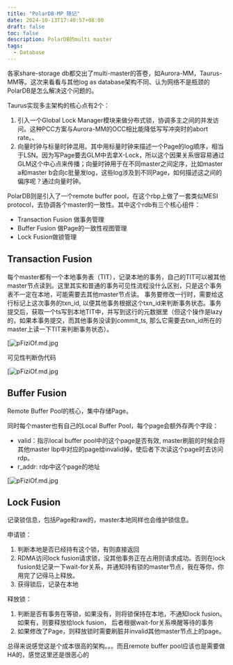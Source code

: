 ```yaml
---
title: "PolarDB-MP 随记"
date: 2024-10-13T17:40:57+08:00
draft: false
toc: false
description: PolarDB的multi master
tags: 
  - Database
---
```


各家share-storage db都交出了multi-master的答卷，如Aurora-MM，Taurus-MM等。这次来看看与其他log as database架构不同、认为网络不是瓶颈的PolarDB是怎么解决这个问题的。

Taurus实现多主架构的核心点有2个：
1. 引入一个Global Lock Manager模块来做分布式锁，协调多主之间的并发访问。这种PCC方案与Aurora-MM的OCC相比能降低写写冲突时的abort rate。、
2. 向量时钟与标量时钟混用。其中用标量时钟来描述一个Page的log顺序，相当于LSN。因为写Page要去GLM中去拿X-Lock，所以这个因果关系很容易通过GLM这个中心点来传播；向量时钟用于在不同master之间定序，比如master a和master b会向c批量发log，这些log涉及到不同Page，如何描述这之间的偏序呢？通过向量时钟。

PolarDB则是引入了一个remote buffer pool，在这个rbp上做了一套类似MESI protocol，去协调各个master的一致性。其中这个rdb有三个核心组件：

- Transaction Fusion 做事务管理
- Buffer Fusion 做Page的一致性视图管理
- Lock Fusion做锁管理


## Transaction Fusion
每个master都有一个本地事务表（TIT），记录本地的事务，自己的TIT可以被其他master节点读到。这里其实和普通的事务可见性流程没什么区别，只是这个事务表不一定在本地，可能需要去其他master节点读。
事务要修改一行时，需要给这行标记上这次事务的txn_id, 以便其他事务根据这个txn_id来判断事务状态。事务提交后，获取一个ts写到本地TIT中，并写到这行的元数据里（但这个操作是lazy的，如果本事务提交，而其他事务没读到commit_ts, 那么它需要去txn_id所在的master上读一下TIT来判断事务状态）。


[![pFiziOf.md.jpg](https://github.com/user-attachments/assets/6f101d1c-780e-4935-84cf-a96614c9a7d7)


可见性判断伪代码

[![pFiziOf.md.jpg](https://github.com/user-attachments/assets/c8bf1fe5-8032-44e4-83b8-d967520072c1)

## Buffer Fusion

Remote Buffer Pool的核心，集中存储Page。

同时每个master也有自己的Local Buffer Pool，每个page会额外存两个字段：
- valid：指示local buffer pool中的这个page是否有效, master刷脏的时候会将其他master lbp中对应的page给invalid掉，使后者下次读这个page时去访问rdp。
- r_addr: rdp中这个page的地址

[![pFiziOf.md.jpg](https://github.com/user-attachments/assets/fa04002f-3350-4799-99bd-b9264979ab8b)

## Lock Fusion

记录锁信息，包括Page和raw的，master本地同样也会维护锁信息。

申请锁：
1. 判断本地是否已经持有这个锁，有则直接返回
2. RDMA访问lock fusion请求锁，没其他事务正在占用则请求成功。否则在lock fusion处记录一下wait-for关系，并通知持有锁的master节点，我在等你，你用完了记得马上释放。
3. 获得锁后，记录在本地

释放锁：
1. 判断是否有事务在等锁，如果没有，则将锁保持在本地，不通知lock fusion。如果有，则要释放给lock fusion， 后者根据wait-for关系唤醒等待的事务
2. 如果修改了Page，则释放锁时需要刷脏并invalid其他master节点上的page。



总得来说感觉这是个成本很高的架构。。。而且remote buffer pool应该也是需要做HA的，感觉这里还是很恶心的


